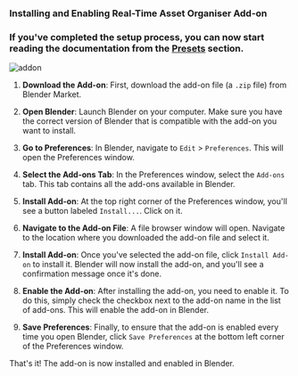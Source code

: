 ### Installing and Enabling Real-Time Asset Organiser Add-on
### If you've completed the setup process, you can now start reading the documentation from the [Presets](https://github.com/Gauravpatil-8/Real-Time-Asset-Organiser/blob/main/Documentation/Preset.md) section.<br>
![addon](https://github.com/Gauravpatil-8/Real-Time-Asset-Organiser/blob/main/Resource/Addonui.png)<br>


1. **Download the Add-on**: First, download the add-on file (a `.zip` file) from Blender Market.

2. **Open Blender**: Launch Blender on your computer. Make sure you have the correct version of Blender that is compatible with the add-on you want to install.

3. **Go to Preferences**: In Blender, navigate to `Edit` > `Preferences`. This will open the Preferences window.

4. **Select the Add-ons Tab**: In the Preferences window, select the `Add-ons` tab. This tab contains all the add-ons available in Blender.

5. **Install Add-on**: At the top right corner of the Preferences window, you'll see a button labeled `Install...`. Click on it.

6. **Navigate to the Add-on File**: A file browser window will open. Navigate to the location where you downloaded the add-on file and select it.

7. **Install Add-on**: Once you've selected the add-on file, click `Install Add-on` to install it. Blender will now install the add-on, and you'll see a confirmation message once it's done.

8. **Enable the Add-on**: After installing the add-on, you need to enable it. To do this, simply check the checkbox next to the add-on name in the list of add-ons. This will enable the add-on in Blender.

9. **Save Preferences**: Finally, to ensure that the add-on is enabled every time you open Blender, click `Save Preferences` at the bottom left corner of the Preferences window.
    
That's it! The add-on is now installed and enabled in Blender.

